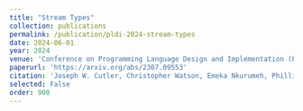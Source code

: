 ```yaml
---
title: "Stream Types"
collection: publications
permalink: /publication/pldi-2024-stream-types
date: 2024-06-01
year: 2024
venue: 'Conference on Programming Language Design and Implementation (PLDI) 2024'
paperurl: 'https://arxiv.org/abs/2307.09553'
citation: 'Joseph W. Cutler, Christopher Watson, Emeka Nkurumeh, Phillip Hilliard, Harrison Goldstein, Caleb Stanford, Benjamin C. Pierce. "Stream Types." <i>PLDI</i>, 2024.'
selected: False
order: 900
---
```

